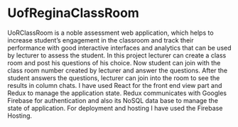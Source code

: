 # UofReginaClassRoom
UoRClassRoom is a noble assessment web application, which helps to increase student’s engagement in the classroom 
and track their performance with good interactive interfaces and analytics that can be used by lecturer to assess 
the student. In this project lecturer can create a class room and post his questions of his choice. Now student can 
join with the class room number created by lecturer and answer the questions. After the student answers the questions, 
lecturer can join into the room to see the results in column chats. I have used React for the front end view part and 
Redux to manage the application state. Redux communicates with Googles Firebase for authentication and also its NoSQL 
data base to manage the state of application. For deployment and hosting I have used the Firebase Hosting.
